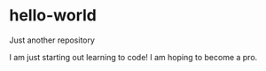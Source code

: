 # hello-world
Just another repository

I am just starting out learning to code!
I am hoping to become a pro.
